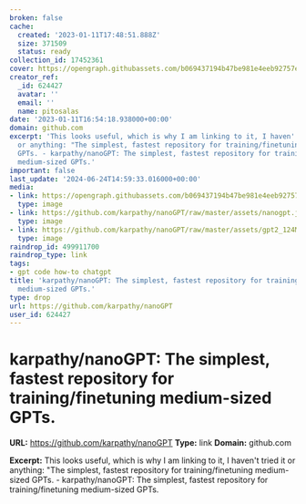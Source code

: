 ```yaml
---
broken: false
cache:
  created: '2023-01-11T17:48:51.888Z'
  size: 371509
  status: ready
collection_id: 17452361
cover: https://opengraph.githubassets.com/b069437194b47be981e4eeb92757e811d56ed5e62c2455e84c676846f740d95e/karpathy/nanoGPT
creator_ref:
  _id: 624427
  avatar: ''
  email: ''
  name: pitosalas
date: '2023-01-11T16:54:18.938000+00:00'
domain: github.com
excerpt: 'This looks useful, which is why I am linking to it, I haven''t tried it
  or anything: "The simplest, fastest repository for training/finetuning medium-sized
  GPTs. - karpathy/nanoGPT: The simplest, fastest repository for training/finetuning
  medium-sized GPTs.'
important: false
last_update: '2024-06-24T14:59:33.016000+00:00'
media:
- link: https://opengraph.githubassets.com/b069437194b47be981e4eeb92757e811d56ed5e62c2455e84c676846f740d95e/karpathy/nanoGPT
  type: image
- link: https://github.com/karpathy/nanoGPT/raw/master/assets/nanogpt.jpg
  type: image
- link: https://github.com/karpathy/nanoGPT/raw/master/assets/gpt2_124M_loss.png
  type: image
raindrop_id: 499911700
raindrop_type: link
tags:
- gpt code how-to chatgpt
title: 'karpathy/nanoGPT: The simplest, fastest repository for training/finetuning
  medium-sized GPTs.'
type: drop
url: https://github.com/karpathy/nanoGPT
user_id: 624427
---
```


# karpathy/nanoGPT: The simplest, fastest repository for training/finetuning medium-sized GPTs.

**URL:** https://github.com/karpathy/nanoGPT
**Type:** link
**Domain:** github.com

**Excerpt:** This looks useful, which is why I am linking to it, I haven't tried it or anything: "The simplest, fastest repository for training/finetuning medium-sized GPTs. - karpathy/nanoGPT: The simplest, fastest repository for training/finetuning medium-sized GPTs.
